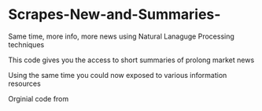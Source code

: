# Scrapes-New-and-Summaries-
Same time, more info, more news using Natural Lanaguge Processing techniques


This code gives you the access to short summaries of prolong market news

Using the same time you could now exposed to various information resources 
 
 Orginial code from 
